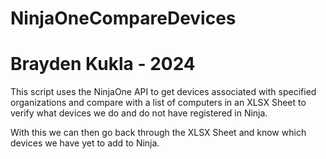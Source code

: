 # NinjaOneCompareDevices
# Brayden Kukla - 2024

This script uses the NinjaOne API to get devices associated with specified organizations and compare with a list of computers in an XLSX Sheet to verify what devices we do and do not have registered in Ninja.

With this we can then go back through the XLSX Sheet and know which devices we have yet to add to Ninja.